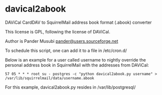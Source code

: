 davical2abook
=============

DAViCal CardDAV to SquirrelMail address book format (.abook) converter

This license is GPL, following the license of DAViCal.

Author is Pander Musubi <pander@users.sourceforge.net>

To schedule this script, one can add it to a file in /etc/cron.d/

Below is an example for a user called username to nightly override the personal
address book in SquirrelMail with the addresses from DAViCal:

```
57 05 * * * root su - postgres -c "python davical2abook.py username" > /var/lib/squirrelmail/data/username.abook
```

For this example, davical2abook.py resides in /var/lib/postgresql/

